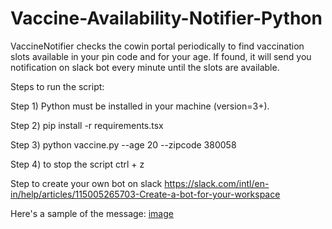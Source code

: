 # Vaccine-Availability-Notifier-Python

VaccineNotifier checks the cowin portal periodically to find vaccination slots available in your pin code and for your age. If found, it will send you notification on slack bot every minute until the slots are available.

Steps to run the script:

Step 1) Python must be installed in your machine (version=3+).

Step 2) pip install -r requirements.tsx

Step 3) python vaccine.py --age 20 --zipcode 380058

Step 4) to stop the script ctrl + z

Step to create your own bot on slack  https://slack.com/intl/en-in/help/articles/115005265703-Create-a-bot-for-your-workspace

Here's a sample of the message:
[image](https://user-images.githubusercontent.com/18402211/118133075-002e8780-b41e-11eb-8006-c77eebec5c53.png)
